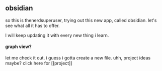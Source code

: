 ## obsidian

so this is thenerdsuperuser, trying out this new app, called obsidian. let's see what all it has to offer.

I will keep updating it with every new thing i learn.

#### graph view?
let me check it out. i guess i gotta create a new file. uhh, project ideas maybe?
click here for [[project]]